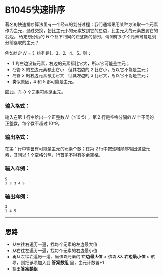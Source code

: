 # B1045快速排序

著名的快速排序算法里有一个经典的划分过程：我们通常采用某种方法取一个元素作为主元，通过交换，把比主元小的元素放到它的左边，比主元大的元素放到它的右边。 给定划分后的 *N* 个互不相同的正整数的排列，请问有多少个元素可能是划分前选取的主元？

例如给定 $N = 5$, 排列是1、3、2、4、5。则：

- 1 的左边没有元素，右边的元素都比它大，所以它可能是主元；
- 尽管 3 的左边元素都比它小，但其右边的 2 比它小，所以它不能是主元；
- 尽管 2 的右边元素都比它大，但其左边的 3 比它大，所以它不能是主元；
- 类似原因，4 和 5 都可能是主元。

因此，有 3 个元素可能是主元。

### 输入格式：

输入在第 1 行中给出一个正整数 *N*（≤10^5）； 第 2 行是空格分隔的 *N* 个不同的正整数，每个数不超过 10^9。

### 输出格式：

在第 1 行中输出有可能是主元的元素个数；在第 2 行中按递增顺序输出这些元素，其间以 1 个空格分隔，行首尾不得有多余空格。

### 输入样例：

```in
5
1 3 2 4 5 
```

### 输出样例：

```out
3
1 4 5
```

---

## 思路

- 从左往右遍历一遍，找每个元素的左边最大值
- 从右往左遍历一遍，找每个元素的右边最小值
- 再从左往右遍历一遍，当该项元素的 **左边最大值** < 该项 && **右边最小值** > 该项，则把该项加入到 **答案数组** 里，主元计数器+1
- 输出**答案数组**


